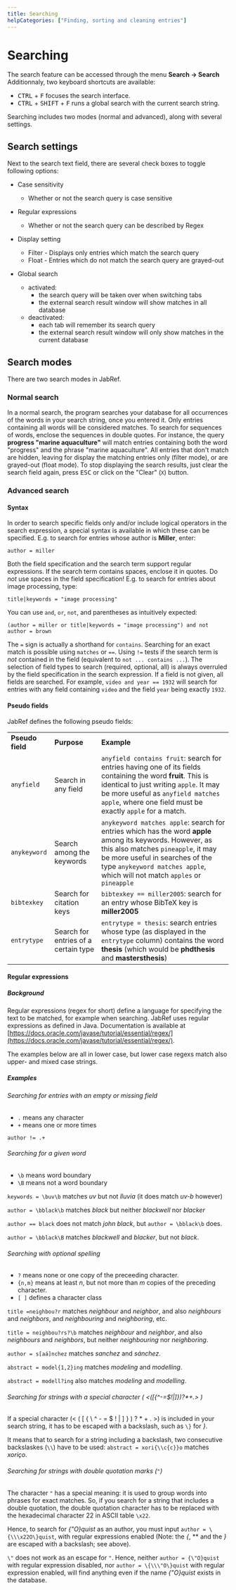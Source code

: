 ```yaml
---
title: Searching
helpCategories: ["Finding, sorting and cleaning entries"]
---
```


# Searching

The search feature can be accessed through the menu **Search -&gt; Search**
Additionnaly, two keyboard shortcuts are available:

- <kbd>CTRL</kbd> + <kbd>F</kbd> focuses the search interface.
- <kbd>CTRL</kbd> + <kbd>SHIFT</kbd> + <kbd>F</kbd> runs a global search with the current search string.

Searching includes two modes (normal and advanced), along with several settings.

## Search settings

Next to the search text field, there are several check boxes to toggle following options:

- Case sensitivity
  - Whether or not the search query is case sensitive

- Regular expressions
  - Whether or not the search query can be described by Regex

- Display setting
  - Filter - Displays only entries which match the search query
  - Float - Entries which do not match the search query are grayed-out

- Global search
  - activated:
    - the search query will be taken over when switching tabs
    - the external search result window will show matches in all database
  - deactivated:
    - each tab will remember its search query
    - the external search result window will only show matches in the current database

## Search modes

There are two search modes in JabRef.

### Normal search

In a normal search, the program searches your database for all occurrences of the words in your search string, once you entered it.
Only entries containing all words will be considered matches.
To search for sequences of words, enclose the sequences in double quotes.
For instance, the query **progress "marine aquaculture"** will match entries containing both the word "progress" and the phrase "marine aquaculture".
All entries that don't match are hidden, leaving for display the matching entries only (filter mode), or are grayed-out (float mode).
To stop displaying the search results, just clear the search field again, press <kbd>ESC</kbd> or click on the "Clear" (`X`) button.

### <a href="" id="advanced"></a>Advanced search

#### Syntax

In order to search specific fields only and/or include logical operators in the search expression, a special syntax is available in which these can be specified. E.g. to search for entries whose author is **Miller**, enter:

`author = miller`

Both the field specification and the search term support regular expressions.
If the search term contains spaces, enclose it in quotes.
Do *not* use spaces in the field specification!
E.g. to search for entries about image processing, type:

`title|keywords = "image processing"`

You can use `and`, `or`, `not`, and parentheses as intuitively expected:

`(author = miller or title|keywords = "image processing") and not author = brown`

The `=` sign is actually a shorthand for `contains`.
Searching for an exact match is possible using `matches` or `==`.
Using `!=` tests if the search term is *not* contained in the field (equivalent to `not ... contains ...`).
The selection of field types to search (required, optional, all) is always overruled by the field specification in the search expression.
If a field is not given, all fields are searched. For example, `video and year == 1932` will search for entries with any field containing `video` and the field `year` being exactly `1932`.

#### Pseudo fields

JabRef defines the following pseudo fields:

|            |                |               |
|------------|----------------|---------------|
| **Pseudo field** | **Purpose** | **Example** |
|`anyfield`| Search in any field | `anyfield contains fruit`: search for entries having one of its fields containing the word **fruit**. This is identical to just writing `apple`. It may be more useful as `anyfield matches apple`, where one field must be exactly `apple` for a match. |
|`anykeyword`| Search among the keywords | `anykeyword matches apple`: search for entries which has the word **apple** among its keywords. However, as this also matches `pineapple`, it may be more useful in searches of the type `anykeyword matches apple`, which will not match `apples` or `pineapple` |
|`bibtexkey` | Search for citation keys | `bibtexkey == miller2005`: search for an entry whose BibTeX key is **miller2005**|
|`entrytype`| Search for entries of a certain type |  `entrytype = thesis`: search entries whose type (as displayed in the `entrytype` column) contains the word **thesis** (which would be **phdthesis** and **mastersthesis**)|

#### Regular expressions

##### Background

Regular expressions (regex for short) define a language for specifying the text to be matched, for example when searching. JabRef uses regular expressions as defined in Java. Documentation is available at [https://docs.oracle.com/javase/tutorial/essential/regex/](https://docs.oracle.com/javase/tutorial/essential/regex/).

The examples below are all in lower case, but lower case regexs match also upper- and mixed case strings.

##### Examples

###### Searching for entries with an empty or missing field

- `.` means any character
- `+` means one or more times

`author != .+`

###### Searching for a given word

- `\b` means word boundary
- `\B` means not a word boundary

`keywords = \buv\b`
matches *uv* but not *lluvia* (it does match *uv-b* however)

`author = \bblack\b`
matches *black* but neither *blackwell* nor *blacker*

`author == black`
does not match *john black*, but
`author = \bblack\b`
does.

`author = \bblack\B`
matches *blackwell* and *blacker*, but not *black*.

###### Searching with optional spelling

- `?` means none or one copy of the preceeding character.
- `{n,m}` means at least *n*, but not more than *m* copies of the preceding character.
- `[ ]` defines a character class

`title =neighbou?r`
matches *neighbour* and *neighbor*, and also *neighbours* and *neighbors*, and *neighbouring* and *neighboring*, etc.

`title = neighbou?rs?\b`
matches *neighbour* and *neighbor*, and also *neighbours* and *neighbors*, but neither *neighbouring* nor *neighboring*.

`author = s[aá]nchez`
matches *sanchez* and *sánchez*.

`abstract = model{1,2}ing`
matches *modeling* and *modelling*.

`abstract = modell?ing`
also matches *modeling* and *modelling*.

###### Searching for strings with a special character ( <([{\^-=$!|]})?&ast;+.> )

If a special character (< ( [ { \ ^ - = $ ! | ] } ) ? &ast; + . >) is included in your search string, it has to be escaped with a backslash, such as `\}` for *}*.

It means that to search for a string including a backslash, two consecutive backslaskes (`\\`) have to be used:
`abstract = xori{\\c{c}}o` matches *xoriço*.

###### Searching for strings with double quotation marks (`"`)

The character `"` has a special meaning: it is used to group words into phrases for exact matches. So, if you search for a string that includes a double quotation, the double quotation character has to be replaced with the hexadecimal character 22 in ASCII table `\x22`.

Hence, to search for  *{\"O}quist* as an author, you must input `author = \{\\\x22O\}quist`, with regular expressions enabled (Note: the *{*, *\* and the *}* are escaped with a backslash; see above).

`\"` does not work as an escape for `"`.
Hence, neither `author = {\"O}quist` with regular expression disabled,
nor `author = \{\\\"O\}quist` with regular expression enabled, will find anything even if the name *{\"O}quist* exists in the database.
